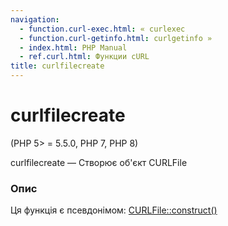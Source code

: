 ```yaml
---
navigation:
  - function.curl-exec.html: « curlexec
  - function.curl-getinfo.html: curlgetinfo »
  - index.html: PHP Manual
  - ref.curl.html: Функции cURL
title: curlfilecreate
---
```

# curlfilecreate

(PHP 5> = 5.5.0, PHP 7, PHP 8)

curlfilecreate — Створює об'єкт CURLFile

### Опис

Ця функція є псевдонімом: [CURLFile::construct()](curlfile.construct.html)
